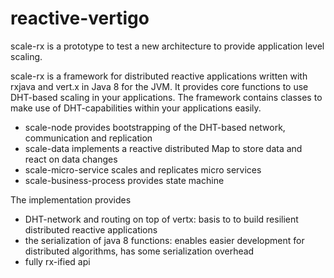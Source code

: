 # reactive-vertigo
scale-rx is a prototype to test a new architecture to provide application level scaling.

scale-rx is a framework for distributed reactive applications written with rxjava and vert.x in Java 8 for the JVM.
It provides core functions to use DHT-based scaling in your applications.
The framework contains classes to make use of DHT-capabilities within your applications easily.
* scale-node provides bootstrapping of the DHT-based network, communication and replication
* scale-data implements a reactive distributed Map to store data and react on data changes
* scale-micro-service scales and replicates micro services
* scale-business-process provides state machine 

The implementation provides
* DHT-network and routing on top of vertx: basis to to build resilient distributed reactive applications
* the serialization of java 8 functions: enables easier development for distributed algorithms, has some serialization overhead
* fully rx-ified api
